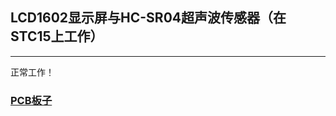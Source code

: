 ## LCD1602显示屏与HC-SR04超声波传感器（在STC15上工作）

------

正常工作！

### [PCB板子](https://github.com/Gah0/Scripts/tree/master/PCB%20design/Ultrasonic)

